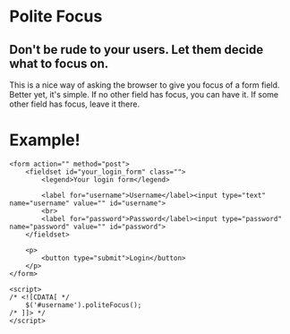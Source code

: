 Polite Focus
===

Don't be rude to your users. Let them decide what to focus on.
---

This is a nice way of asking the browser to give you focus of a form field. Better yet, it's simple. If no other field has focus, you can have it. If some other field has focus, leave it there.


Example!
===
    <form action="" method="post">
        <fieldset id="your_login_form" class="">
            <legend>Your login form</legend>
            
            <label for="username">Username</label><input type="text" name="username" value="" id="username">
            <br>
            <label for="password">Password</label><input type="password" name="password" value="" id="password">
        </fieldset>
        
        <p>
            <button type="submit">Login</button>
        </p>
    </form>
    
    <script>
    /* <![CDATA[ */
        $('#username').politeFocus();
    /* ]]> */
    </script>
    
